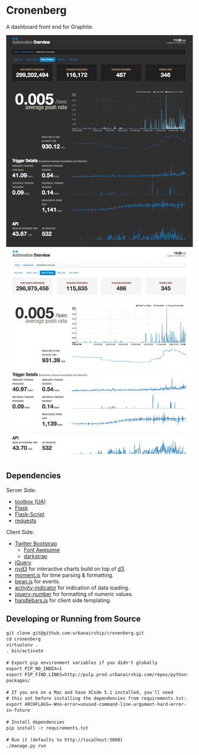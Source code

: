 # Cronenberg

A dashboard front end for Graphite. 

![Screenshot Dark](docs/screenshot-dark.png)
![Screenshot Light](docs/screenshot-light.png)

## Dependencies ##

Server Side:

* [toolbox (UA)](https://github.com/urbanairship/toolbox)
* [Flask](http://flask.pocoo.org/)
* [Flask-Script](http://packages.python.org/Flask-Script/)
* [requests](https://github.com/kennethreitz/requests)

Client Side:

* [Twitter Bootstrap](http://twitter.github.com/bootstrap)
  * [Font Awesome](http://fortawesome.github.com/Font-Awesome/)
  * [darkstrap](https://github.com/danneu/darkstrap)
* [jQuery](http://jquery.com/)
* [nvd3](https://github.com/novus/nvd3) for interactive charts build
  on top of [d3](http://d3js.org).
* [moment.js](http://momentjs.com/) for time parsing & formatting.
* [bean.js](https://github.com/fat/bean) for events.
* [activity-indicator](https://github.com/neteye/jquery-plugins/tree/master/activity-indicator) for indication of data loading.
* [jquery-number](https://github.com/teamdf/jquery-number) for formatting of numeric values.
* [handlebars.js](http://handlebarsjs.com/) for client side templating.

## Developing or Running from Source ##

```shell
git clone git@github.com:urbanairship/cronenberg.git
cd cronenberg
virtualenv .
. bin/activate

# Export pip environment variables if you didn't globally
export PIP_NO_INDEX=1
export PIP_FIND_LINKS=http://pulp.prod.urbanairship.com/repos/python-packages/

# If you are on a Mac and have XCode 5.1 installed, you'll need
# this set before installing the dependencies from requirements.txt:
export ARCHFLAGS=-Wno-error=unused-command-line-argument-hard-error-in-future

# Install dependencies
pip install -r requirements.txt

# Run it (defaults to http://localhost:5000)
./manage.py run
```
